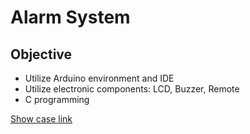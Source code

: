 # Alarm System


## Objective 
- Utilize Arduino environment and IDE
- Utilize electronic components: LCD, Buzzer, Remote 
- C programming


[Show case link](https://www.youtube.com/watch?v=FCC8KqhK0wc)
